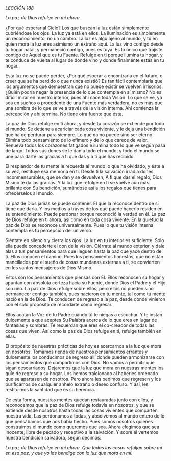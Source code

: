*LECCIÓN 188*

*La paz de Dios refulge en mí ahora.*

¿Por qué esperar al Cielo? Los que buscan la luz están simplemente cubriéndose los ojos. La luz ya está en ellos. La iluminación es simplemente un reconocimiento, no un cambio. La luz es algo ajeno al mundo, y tú en quien mora la luz eres asimismo un extraño aquí. La luz vino contigo desde tu hogar natal, y permaneció contigo, pues es tuya. Es lo único que trajiste contigo de Aquel que es tu Fuente. Refulge en ti porque ilumina tu hogar, y te conduce de vuelta al lugar de donde vino y donde finalmente estás en tu hogar.

Esta luz no se puede perder, ¿Por qué esperar a encontrarla en el futuro, o creer que se ha perdido o que nunca existió? Es tan fácil contemplarla que los argumentos que demuestran que no puede existir se vuelven irrisorios. ¿Quién podría negar la presencia de lo que contempla en sí mismo? No es difícil mirar en nuestro interior, pues ahí nace toda Visión. Lo que se ve, ya sea en sueños o procedente de una Fuente más verdadera, no es más que una sombra de lo que se ve a través de la visión interna. Ahí comienza la percepción y ahí termina. No tiene otra fuente que ésta.

La paz de Dios refulge en ti ahora, y desde tu corazón se extiende por todo el mundo. Se detiene a acariciar cada cosa viviente, y le deja una bendición que ha de perdurar para siempre. Lo que da no puede sino ser eterno. Elimina todo pensamiento de lo efímero y de lo que carece de valor. Renueva todos los corazones fatigados e ilumina todo lo que ve según pasa de largo. Todos sus dones se le dan a todo el mundo, y todo el mundo se une para darte las gracias a ti que das y a ti que has recibido.

El resplandor de tu mente le recuerda al mundo lo que ha olvidado, y éste a su vez, restituye esa memoria en ti. Desde ti la salvación irradia dones inconmensurables, que se dan y se devuelven, A ti que das el regalo, Dios Mismo te da las gracias. Y la luz que refulge en ti se vuelve aún más brillante con Su bendición, sumándose así a los regalos que tienes para ofrecérselos al mundo.

La paz de Dios jamás se puede contener. El que la reconoce dentro de sí tiene que darla. Y los medios a través de los que puede hacerlo residen en su entendimiento. Puede perdonar porque reconoció la verdad en él. La paz de Dios refulge en ti ahora, así como en toda cosa viviente. En la quietud la paz de Dios se reconoce universalmente. Pues lo que tu visión interna contempla es tu percepción del universo.

Siéntate en silencio y cierra los ojos. La luz en tu interior es suficiente. Sólo ella puede concederte el don de la visión. Ciérrate al mundo exterior, y dale alas a tus pensamientos para que lleguen hasta la paz que yace dentro de ti. Ellos conocen el camino. Pues los pensamientos honestos, que no están mancillados por el sueño de cosas mundanas externas a ti, se convierten en los santos mensajeros de Dios Mismo.

Éstos son los pensamientos que piensas con Él. Ellos reconocen su hogar y apuntan con absoluta certeza hacia su Fuente, donde Dios el Padre y el Hijo son uno. La paz de Dios refulge sobre ellos, pero ellos no pueden sino permanecer contigo también, pues nacieron en tu mente, tal como tu mente nació en la de Dios. Te conducen de regreso a la paz, desde donde vinieron con el sólo propósito de recordarte cómo regresar.

Ellos acatan la Voz de tu Padre cuando tú te niegas a escuchar. Y te instan dulcemente a que aceptes Su Palabra acerca de lo que eres en lugar de fantasías y sombras. Te recuerdan que eres el co-creador de todas las cosas que viven. Así como la paz de Dios refulge en ti, refulge también en ellas.

El propósito de nuestras prácticas de hoy es acercarnos a la luz que mora en nosotros. Tomamos rienda de nuestros pensamientos errantes y dulcemente los conducimos de regreso allí donde pueden armonizarse con los pensamientos que compartimos con Dios. No vamos a permitir que sigan descarriados. Dejaremos que la luz que mora en nuestras mentes los guíe de regreso a su hogar. Los hemos traicionado al haberles ordenado que se apartasen de nosotros. Pero ahora les pedimos que regresen y los purificamos de cualquier anhelo extraño o deseo confuso. Y así, les restituimos la santidad que es su herencia.

De esta forma, nuestras mentes quedan restauradas junto con ellos, y reconocemos que la paz de Dios refulge todavía en nosotros, y que se extiende desde nosotros hasta todas las cosas vivientes que comparten nuestra vida. Las perdonamos a todas, y absolvemos al mundo entero de lo que pensábamos que nos había hecho. Pues somos nosotros quienes construimos el mundo como queremos que sea. Ahora elegimos que sea inocente, libre de pecado y receptivo a la salvación. Y sobre él vertemos nuestra bendición salvadora, según decimos:

_La paz de Dios refulge en mí ahora. Que todas las cosas refuljan sobre mí en esa paz, y que yo las bendiga con la luz que mora en mí._